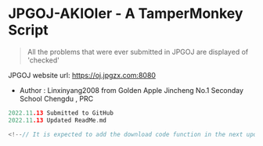 # JPGOJ-AKIOIer - A TamperMonkey Script

> All the problems that were ever submitted in JPGOJ are displayed of 'checked'

JPGOJ website url: https://oj.jpgzx.com:8080

* Author : Linxinyang2008 from Golden Apple Jincheng No.1 Seconday School Chengdu , PRC

```c
2022.11.13 Submitted to GitHub
2022.11.13 Updated ReadMe.md

<!--// It is expected to add the download code function in the next update.-->
```
